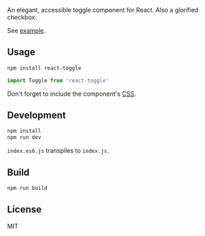 An elegant, accessible toggle component for React. Also a glorified checkbox.

See [example](http://instructure-react.github.io/react-toggle/).

## Usage

```bash
npm install react-toggle
```

```javascript
import Toggle from 'react-toggle'
```

Don't forget to include the component's [CSS](https://raw.githubusercontent.com/instructure-react/react-toggle/master/example/styles.css).

## Development

```javascript
npm install
npm run dev
```

`index.es6.js` transpiles to `index.js`.

## Build

```javascript
npm run build
```

## License

MIT
